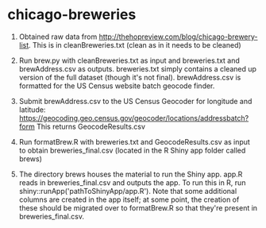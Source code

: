 # chicago-breweries

1. Obtained raw data from http://thehopreview.com/blog/chicago-brewery-list. This is in cleanBreweries.txt (clean as in it needs to be cleaned)

2. Run brew.py with cleanBreweries.txt as input and breweries.txt and brewAddress.csv as outputs. breweries.txt simply contains a cleaned up version of the full dataset (though it's not final). brewAddress.csv is formatted for the US Census website batch geocode finder.

3. Submit brewAddress.csv to the US Census Geocoder for longitude and latitude: https://geocoding.geo.census.gov/geocoder/locations/addressbatch?form
This returns GeocodeResults.csv

4. Run formatBrew.R with breweries.txt and GeocodeResults.csv as input to obtain breweries_final.csv (located in the R Shiny app folder called brews)

5. The directory brews houses the material to run the Shiny app. app.R reads in breweries_final.csv and outputs the app. To run this in R, run shiny::runApp('pathToShinyApp/app.R'). Note that some additional columns are created in the app itself; at some point, the creation of these should be migrated over to formatBrew.R so that they're present in breweries_final.csv. 



